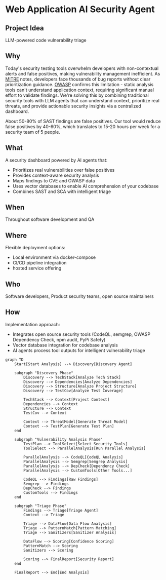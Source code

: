 # Web Application AI Security Agent

## Project Idea

LLM-powered code vulnerability triage

## Why

Today's security testing tools overwhelm developers with non-contextual alerts and false positives, making vulnerability management inefficient. As [MITRE](https://cwe.mitre.org/cwss/cwss_v1.0.1.html) notes, developers face thousands of bug reports without clear prioritization guidance. [OWASP](https://owasp.org/www-project-web-security-testing-guide/stable/2-Introduction/) confirms this limitation - static analysis tools can't understand application context, requiring significant manual effort to validate findings. We're solving this by combining traditional security tools with LLM agents that can understand context, prioritize real threats, and provide actionable security insights via a centralized dashboard. 

About 50-80% of SAST findings are false positives. Our tool would reduce false positives by 40-60%, which translates to 15-20 hours per week for a security team of 5 people.

## What

A security dashboard powered by AI agents that:
- Prioritizes real vulnerabilities over false positives
- Provides context-aware security analysis
- Maps findings to CVE and OWASP data
- Uses vector databases to enable AI comprehension of your codebase
- Combines SAST and SCA with intelligent triage

## When

Throughout software development and QA

## Where

Flexible deployment options:
- Local environment via docker-compose
- CI/CD pipeline integration
- hosted service offering

## Who

Software developers, Product security teams, open source maintainers

## How

Implementation approach:
- Integrates open source security tools (CodeQL, semgrep, OWASP Dependency Check, npm audit, PyPi Safety)
- Vector database integration for codebase analysis
- AI agents process tool outputs for intelligent vulnerability triage

```mermaid
graph TD
    Start[Start Analysis] --> Discovery[Discovery Agent]
    
    subgraph "Discovery Phase"
        Discovery --> TechStack[Analyze Tech Stack]
        Discovery --> Dependencies[Analyze Dependencies]
        Discovery --> Structure[Analyze Project Structure]
        Discovery --> TestCov[Analyze Test Coverage]
        
        TechStack --> Context[Project Context]
        Dependencies --> Context
        Structure --> Context
        TestCov --> Context
        
        Context --> ThreatModel[Generate Threat Model]
        Context --> TestPlan[Generate Test Plan]
    end
    
    subgraph "Vulnerability Analysis Phase"
        TestPlan --> ToolSelect[Select Security Tools]
        ToolSelect --> ParallelAnalysis[Run Parallel Analysis]
        
        ParallelAnalysis --> CodeQL[CodeQL Analysis]
        ParallelAnalysis --> Semgrep[Semgrep Analysis]
        ParallelAnalysis --> DepCheck[Dependency Check]
        ParallelAnalysis --> CustomTools[Other Tools...]
        
        CodeQL --> Findings[Raw Findings]
        Semgrep --> Findings
        DepCheck --> Findings
        CustomTools --> Findings
    end
    
    subgraph "Triage Phase"
        Findings --> Triage[Triage Agent]
        Context --> Triage
        
        Triage --> DataFlow[Data Flow Analysis]
        Triage --> PatternMatch[Pattern Matching]
        Triage --> Sanitizers[Sanitizer Analysis]
        
        DataFlow --> Scoring[Confidence Scoring]
        PatternMatch --> Scoring
        Sanitizers --> Scoring
        
        Scoring --> FinalReport[Security Report]
    end
    
    FinalReport --> End[End Analysis]
```

